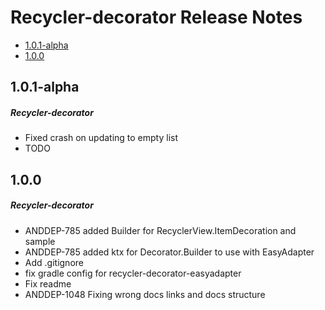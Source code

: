 # Recycler-decorator Release Notes

- [1.0.1-alpha](#101-alpha)
- [1.0.0](#100)

## 1.0.1-alpha
##### Recycler-decorator
* Fixed crash on updating to empty list
* TODO
## 1.0.0
##### Recycler-decorator
* ANDDEP-785 added Builder for RecyclerView.ItemDecoration and sample
* ANDDEP-785 added ktx for Decorator.Builder to use with EasyAdapter
* Add .gitignore
* fix gradle config for recycler-decorator-easyadapter
* Fix readme
* ANDDEP-1048 Fixing wrong docs links and docs structure